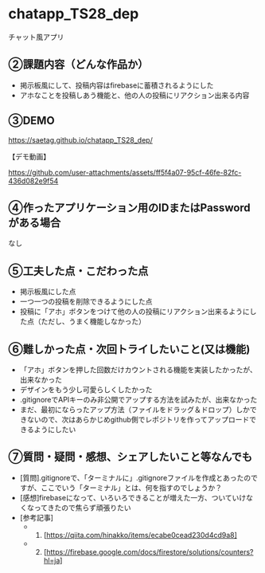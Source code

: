 # chatapp_TS28_dep
チャット風アプリ

## ②課題内容（どんな作品か）
- 掲示板風にして、投稿内容はfirebaseに蓄積されるようにした
- アホなことを投稿しあう機能と、他の人の投稿にリアクション出来る内容

## ③DEMO
https://saetag.github.io/chatapp_TS28_dep/

【デモ動画】


https://github.com/user-attachments/assets/ff5f4a07-95cf-46fe-82fc-436d082e9f54



## ④作ったアプリケーション用のIDまたはPasswordがある場合
なし

## ⑤工夫した点・こだわった点
- 掲示板風にした点
- 一つ一つの投稿を削除できるようにした点
- 投稿に「アホ」ボタンをつけて他の人の投稿にリアクション出来るようにした点（ただし、うまく機能しなかった）

## ⑥難しかった点・次回トライしたいこと(又は機能)
- 「アホ」ボタンを押した回数だけカウントされる機能を実装したかったが、出来なかった
- デザインをもう少し可愛らしくしたかった
- .gitignoreでAPIキーのみ非公開でアップする方法を試みたが、出来なかった
- まだ、最初にならったアップ方法（ファイルをドラッグ＆ドロップ）しかできないので、次はあらかじめgithub側でレポジトリを作ってアップロードできるようにしたい

## ⑦質問・疑問・感想、シェアしたいこと等なんでも

- [質問].gitignoreで、「ターミナルに」.gitignoreファイルを作成とあったのですが、ここでいう「ターミナル」とは、何を指すのでしょうか？
- [感想]firebaseになって、いろいろできることが増えた一方、ついていけなくなってきたので焦らず頑張りたい
- [参考記事]
  - 1. [https://qiita.com/hinakko/items/ecabe0cead230d4cd9a8]
  - 2. [https://firebase.google.com/docs/firestore/solutions/counters?hl=ja]
